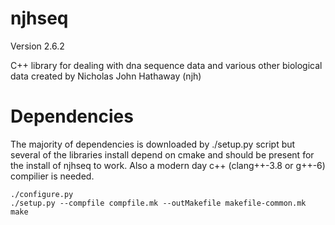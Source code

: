 njhseq
======
Version 2.6.2

C++ library for dealing with dna sequence data and various other biological data created by Nicholas John Hathaway (njh)  


# Dependencies  

The majority of dependencies is downloaded by ./setup.py script but several of the libraries install depend on cmake and should be present for the install of njhseq to work. Also a modern day c++ (clang++-3.8 or g++-6) compilier is needed.   

```
./configure.py 
./setup.py --compfile compfile.mk --outMakefile makefile-common.mk 
make 

```

